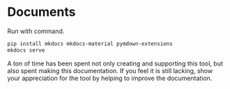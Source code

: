 # Documents

Run with command.

```bash
pip install mkdocs mkdocs-material pymdown-extensions
mkdocs serve
```

A ton of time has been spent not only creating and supporting this tool, but also spent making this documentation. If you feel it is still lacking, show your appreciation for the tool by helping to improve the documentation.

